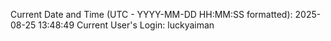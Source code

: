 Current Date and Time (UTC - YYYY-MM-DD HH:MM:SS formatted): 2025-08-25 13:48:49
Current User's Login: luckyaiman
